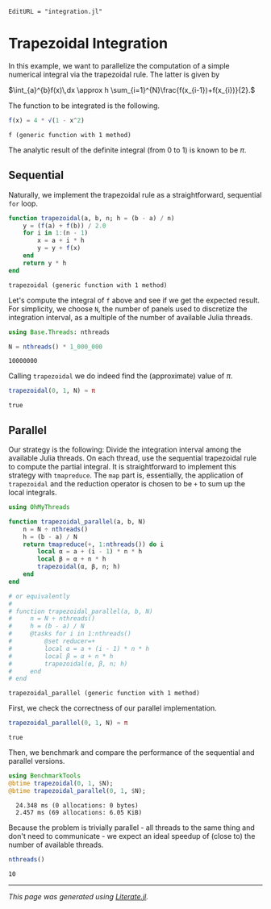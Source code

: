 ```@meta
EditURL = "integration.jl"
```

# Trapezoidal Integration

In this example, we want to parallelize the computation of a simple numerical integral
via the trapezoidal rule. The latter is given by

$\int_{a}^{b}f(x)\,dx \approx h \sum_{i=1}^{N}\frac{f(x_{i-1})+f(x_{i})}{2}.$

The function to be integrated is the following.

````julia
f(x) = 4 * √(1 - x^2)
````

````
f (generic function with 1 method)
````

The analytic result of the definite integral (from 0 to 1) is known to be $\pi$.

## Sequential

Naturally, we implement the trapezoidal rule as a straightforward, sequential `for` loop.

````julia
function trapezoidal(a, b, n; h = (b - a) / n)
    y = (f(a) + f(b)) / 2.0
    for i in 1:(n - 1)
        x = a + i * h
        y = y + f(x)
    end
    return y * h
end
````

````
trapezoidal (generic function with 1 method)
````

Let's compute the integral of `f` above and see if we get the expected result.
For simplicity, we choose `N`, the number of panels used to discretize the integration
interval, as a multiple of the number of available Julia threads.

````julia
using Base.Threads: nthreads

N = nthreads() * 1_000_000
````

````
10000000
````

Calling `trapezoidal` we do indeed find the (approximate) value of $\pi$.

````julia
trapezoidal(0, 1, N) ≈ π
````

````
true
````

## Parallel

Our strategy is the following: Divide the integration interval among the available
Julia threads. On each thread, use the sequential trapezoidal rule to compute the partial
integral.
It is straightforward to implement this strategy with `tmapreduce`. The `map` part
is, essentially, the application of `trapezoidal` and the reduction operator is chosen to
be `+` to sum up the local integrals.

````julia
using OhMyThreads

function trapezoidal_parallel(a, b, N)
    n = N ÷ nthreads()
    h = (b - a) / N
    return tmapreduce(+, 1:nthreads()) do i
        local α = a + (i - 1) * n * h
        local β = α + n * h
        trapezoidal(α, β, n; h)
    end
end

# or equivalently
#
# function trapezoidal_parallel(a, b, N)
#     n = N ÷ nthreads()
#     h = (b - a) / N
#     @tasks for i in 1:nthreads()
#         @set reducer=+
#         local α = a + (i - 1) * n * h
#         local β = α + n * h
#         trapezoidal(α, β, n; h)
#     end
# end
````

````
trapezoidal_parallel (generic function with 1 method)
````

First, we check the correctness of our parallel implementation.

````julia
trapezoidal_parallel(0, 1, N) ≈ π
````

````
true
````

Then, we benchmark and compare the performance of the sequential and parallel versions.

````julia
using BenchmarkTools
@btime trapezoidal(0, 1, $N);
@btime trapezoidal_parallel(0, 1, $N);
````

````
  24.348 ms (0 allocations: 0 bytes)
  2.457 ms (69 allocations: 6.05 KiB)

````

Because the problem is trivially parallel - all threads to the same thing and don't need
to communicate - we expect an ideal speedup of (close to) the number of available threads.

````julia
nthreads()
````

````
10
````

---

*This page was generated using [Literate.jl](https://github.com/fredrikekre/Literate.jl).*

